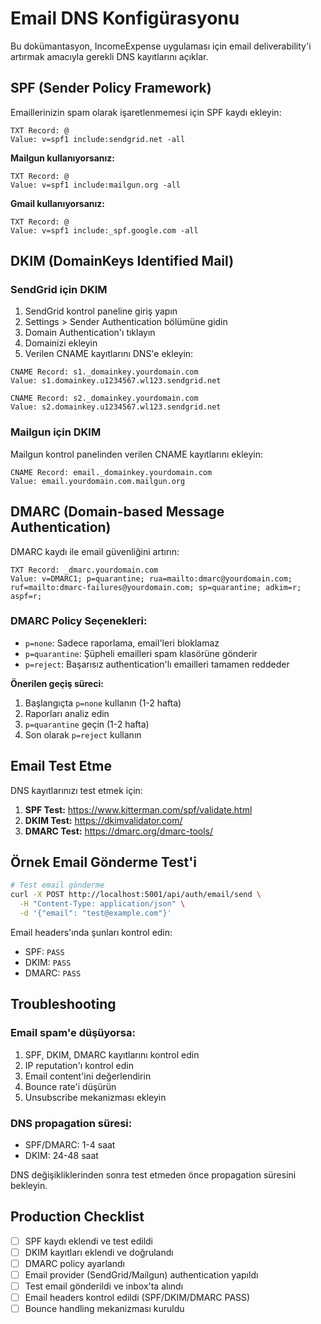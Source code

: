 # Email DNS Konfigürasyonu

Bu dokümantasyon, IncomeExpense uygulaması için email deliverability'i artırmak amacıyla gerekli DNS kayıtlarını açıklar.

## SPF (Sender Policy Framework)

Emaillerinizin spam olarak işaretlenmemesi için SPF kaydı ekleyin:

```
TXT Record: @
Value: v=spf1 include:sendgrid.net -all
```

**Mailgun kullanıyorsanız:**
```
TXT Record: @  
Value: v=spf1 include:mailgun.org -all
```

**Gmail kullanıyorsanız:**
```
TXT Record: @
Value: v=spf1 include:_spf.google.com -all
```

## DKIM (DomainKeys Identified Mail)

### SendGrid için DKIM
1. SendGrid kontrol paneline giriş yapın
2. Settings > Sender Authentication bölümüne gidin
3. Domain Authentication'ı tıklayın
4. Domainizi ekleyin
5. Verilen CNAME kayıtlarını DNS'e ekleyin:

```
CNAME Record: s1._domainkey.yourdomain.com
Value: s1.domainkey.u1234567.wl123.sendgrid.net

CNAME Record: s2._domainkey.yourdomain.com  
Value: s2.domainkey.u1234567.wl123.sendgrid.net
```

### Mailgun için DKIM
Mailgun kontrol panelinden verilen CNAME kayıtlarını ekleyin:

```
CNAME Record: email._domainkey.yourdomain.com
Value: email.yourdomain.com.mailgun.org
```

## DMARC (Domain-based Message Authentication)

DMARC kaydı ile email güvenliğini artırın:

```
TXT Record: _dmarc.yourdomain.com
Value: v=DMARC1; p=quarantine; rua=mailto:dmarc@yourdomain.com; ruf=mailto:dmarc-failures@yourdomain.com; sp=quarantine; adkim=r; aspf=r;
```

### DMARC Policy Seçenekleri:
- `p=none`: Sadece raporlama, email'leri bloklamaz
- `p=quarantine`: Şüpheli emailleri spam klasörüne gönderir
- `p=reject`: Başarısız authentication'lı emailleri tamamen reddeder

**Önerilen geçiş süreci:**
1. Başlangıçta `p=none` kullanın (1-2 hafta)
2. Raporları analiz edin
3. `p=quarantine` geçin (1-2 hafta)  
4. Son olarak `p=reject` kullanın

## Email Test Etme

DNS kayıtlarınızı test etmek için:

1. **SPF Test:** https://www.kitterman.com/spf/validate.html
2. **DKIM Test:** https://dkimvalidator.com/
3. **DMARC Test:** https://dmarc.org/dmarc-tools/

## Örnek Email Gönderme Test'i

```bash
# Test email gönderme
curl -X POST http://localhost:5001/api/auth/email/send \
  -H "Content-Type: application/json" \
  -d '{"email": "test@example.com"}'
```

Email headers'ında şunları kontrol edin:
- SPF: `PASS`
- DKIM: `PASS`  
- DMARC: `PASS`

## Troubleshooting

### Email spam'e düşüyorsa:
1. SPF, DKIM, DMARC kayıtlarını kontrol edin
2. IP reputation'ı kontrol edin
3. Email content'ini değerlendirin
4. Bounce rate'i düşürün
5. Unsubscribe mekanizması ekleyin

### DNS propagation süresi:
- SPF/DMARC: 1-4 saat
- DKIM: 24-48 saat

DNS değişikliklerinden sonra test etmeden önce propagation süresini bekleyin.

## Production Checklist

- [ ] SPF kaydı eklendi ve test edildi
- [ ] DKIM kayıtları eklendi ve doğrulandı  
- [ ] DMARC policy ayarlandı
- [ ] Email provider (SendGrid/Mailgun) authentication yapıldı
- [ ] Test email gönderildi ve inbox'ta alındı
- [ ] Email headers kontrol edildi (SPF/DKIM/DMARC PASS)
- [ ] Bounce handling mekanizması kuruldu
